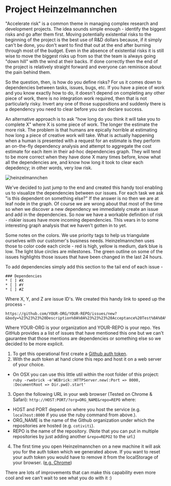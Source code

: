 # Project Heinzelmannchen

"Accelerate risk" is a common theme in managing complex research and development projects.  The idea sounds simple enough - identify the biggest risks and go after them first. Moving potentially existential risks to the beginning of the project is the best use of R&D dollars because, if it simply can't be done, you don't want to find that out at the end after burning through most of the budget. Even in the absence of existential risks it is still wise to move the biggest risks up from so that the team is always going "down hill" with the wind at their backs. If done correctly then the end of the project is relatively straight forward and everyone can reminisce about the pain behind them.

So the question, then, is how do you define risks? For us it comes down to dependencies between tasks, issues, bugs, etc.  If you have a piece of work and you know exactly how to do, it doesn't depend on completing any other piece of work, there is no integration work required, then that is not particularly risky.  Invert any one of those suppositions and suddenly there is a dependency you need to clear before you can declare success.

An alternative approach is to ask "how long do you think it will take you to complete X" where X is some piece of work. The longer the estimate the more risk.  The problem is that humans are epically horrible at estimating how long a piece of creative work will take. What is actually happening when a human is presented with a request for an estimate is they perform an on-the-fly dependency analysis and attempt to aggregate the cost estimate for each item in their ad-hoc dependencies graph.  They will tend to be more correct when they have done X many times before, know what all the dependencies are, and know how long it took to clear each depedency; in other words, very low risk.

![heinzelmannchen](https://github.com/cotiviti/heinzelmannchen/blob/master/screenShot.png)

We've decided to just jump to the end and created this handy tool enabling us to visualize the dependencies between our issues. For each task we ask "is this dependent on something else?" If the answer is no then we are at leaf node in the graph. Of course we are wrong about that most of the time so when we discover a new dependency we immediately create an issue and add in the dependencies.  So now we have a workable definition of risk - riskier issues have more incoming dependencies.  This vears in to some interesting graph analysis that we haven't gotten in to yet.

Some notes on the colors.  We use priority tags to help us triangulate ourselves with our customer's business needs. Heinzelmannchen uses those to color code each circle - red is high, yellow is medium, dark blue is low.  The light blue circles are milestones. The green outline on some of the issues highlights those issues that have been changed in the last 24 hours.

To add dependencies simply add this section to the tail end of each issue -
```
### Dependencies
* [ ] #X
* [ ] #Y
* [ ] #Z
```
Where X, Y, and Z are issue ID's.  We created this handy link to speed up the process -
```
https://github.com/YOUR-ORG/YOUR-REPO/issues/new?&body=%23%23%23%20Description%0A%0A%23%23%23%20Acceptance%20Test%0A%0A%23%23%23%20Dependencies%0A%0A%2A%20%5B%20%5D%20%23%0A%2A%20%5B%20%5D%20%23%0A%2A%20%5B%20%5D%20%23%0A%2A%20%5B%20%5D%20%23%0A%2A%20%5B%20%5D%20%23
```
Where YOUR-ORG is your organization and YOUR-REPO is your repo.  Yes GitHub provides a a list of issues that have mentioned this one but we can't gaurantee that those mentions are dependencies or something else so we decided to be more explicit.

1. To get this operational first create a [Github auth token](https://help.github.com/articles/creating-an-access-token-for-command-line-use).
2. With the auth token at hand clone this repo and host it on a web server of your choice. 
 * On OSX you can use this little util within the root folder of this project: `ruby -rwebrick -e'WEBrick::HTTPServer.new(:Port => 8000, :DocumentRoot => Dir.pwd).start'`
3. Open the following URL in your web browser (Tested on Chrome & Safari): `http://HOST:PORT/?org=ORG_NAME&repo=REPO`
where:
 * HOST and PORT depend on where you host the service (e.g. `localhost:8000` if you use the ruby command from above.).
 * ORG_NAME is the name of the Github organization under which the repositories are hosted (e.g. `cotiviti`).
  * REPO is the name of the repository. (Note that you can put in multiple repositories by just adding another `&repo=REPO2` to the url.)
4. The first time you open Heinzelmannchen on a new machine it will ask you for the auth token which we generated above. If you want to reset your auth token you would have to remove it from the localStorage of your browser. ([e.g. Chrome](chrome://settings/clearBrowserData))

There are lots of improvements that can make this capability even more cool and we can't wait to see what you do with it :)
